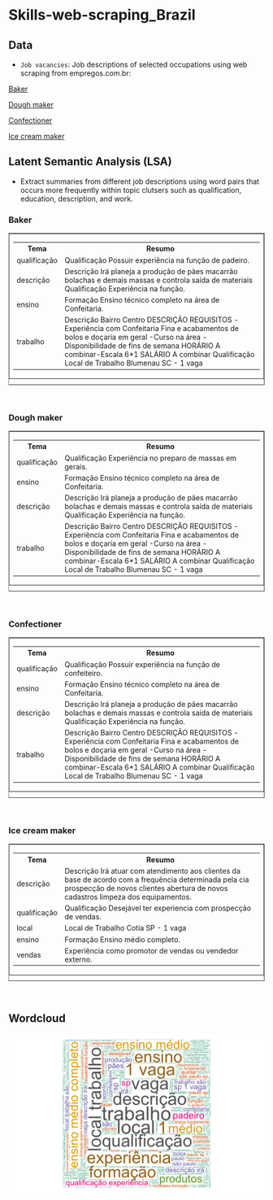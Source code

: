# Skills-web-scraping_Brazil
 
## Data
- `Job vacancies`: Job descriptions of selected occupations using web scraping from empregos.com.br: 

[Baker](https://www.empregos.com.br/vagas/padeiro)

[Dough maker](https://www.empregos.com.br/vagas/masseiro/)

[Confectioner](https://www.empregos.com.br/vagas/confeiteiro/)

[Ice cream maker](https://www.empregos.com.br/vagas/sorvete/)

## Latent Semantic Analysis (LSA)
- Extract summaries from different job descriptions using word pairs that occurs more frequently within topic clutsers such as qualification, education, description, and work. 

### Baker
<p align= center >
<table cellspacing=0 border=1>
<caption align=bottom class=captiondataframe></caption>
<tr><td>
	<table border=0 class=dataframe>
	<tbody> 
	<tr class= firstline > 
		<th>Tema  </th>
		<th>Resumo</th> 
	</tr> 
<tr> 
<td class=cellinside>qualificação
</td>
<td class=cellinside>Qualificação  Possuir experiência na função de padeiro.
</td></tr>
		
<tr> 
<td class=cellinside>descrição
</td>
<td class=cellinside>Descrição  Irá planeja a produção de pães macarrão bolachas e demais massas e controla saída de materiais Qualificação  Experiência na função.
</td></tr>

<tr> 
<td class=cellinside>ensino
</td>
<td class=cellinside>Formação Ensino técnico completo na área de Confeitaria.
</td></tr>

<tr> 
<td class=cellinside>trabalho
</td>
<td class=cellinside>Descrição  Bairro  Centro DESCRIÇÃO REQUISITOS -Experiência com Confeitaria Fina e acabamentos de bolos e doçaria em geral -Curso na área -Disponibilidade de fins de semana HORÁRIO A combinar-Escala 6*1 SALÁRIO A combinar Qualificação  Local de Trabalho  Blumenau  SC - 1 vaga
</td></tr>

</table>
 </td></table>
 <br>

### Dough maker
<p align= center >
<table cellspacing=0 border=1>
<caption align=bottom class=captiondataframe></caption>
<tr><td>
	<table border=0 class=dataframe>
	<tbody> 
	<tr class= firstline > 
		<th>Tema  </th>
		<th>Resumo</th> 
	</tr> 
<tr> 
<td class=cellinside>qualificação
</td>
<td class=cellinside>Qualificação  Experiência no preparo de massas em gerais.
</td></tr>
		
<tr> 
<td class=cellinside>ensino
</td>
<td class=cellinside>Formação Ensino técnico completo na área de Confeitaria.
</td></tr>

<tr> 
<td class=cellinside>descrição
</td>
<td class=cellinside>Descrição  Irá planeja a produção de pães macarrão bolachas e demais massas e controla saída de materiais Qualificação  Experiência na função.
</td></tr>

<tr> 
<td class=cellinside>trabalho
</td>
<td class=cellinside>Descrição  Bairro  Centro DESCRIÇÃO REQUISITOS -Experiência com Confeitaria Fina e acabamentos de bolos e doçaria em geral -Curso na área -Disponibilidade de fins de semana HORÁRIO A combinar-Escala 6*1 SALÁRIO A combinar Qualificação  Local de Trabalho  Blumenau  SC - 1 vaga
</td></tr>

</table>
 </td></table>
 <br>

### Confectioner
<p align= center >
<table cellspacing=0 border=1>
<caption align=bottom class=captiondataframe></caption>
<tr><td>
	<table border=0 class=dataframe>
	<tbody> 
	<tr class= firstline > 
		<th>Tema  </th>
		<th>Resumo</th> 
	</tr> 
<tr> 
<td class=cellinside>qualificação
</td>
<td class=cellinside>Qualificação  Possuir experiência na função de confeiteiro.
</td></tr>
 
<tr> 
<td class=cellinside>ensino
</td>
<td class=cellinside>Formação Ensino técnico completo na área de Confeitaria.
</td></tr>
 
<tr> 
<td class=cellinside>descrição
</td>
<td class=cellinside>Descrição  Irá planeja a produção de pães macarrão bolachas e demais massas e controla saída de materiais Qualificação  Experiência na função.
</td></tr>
 
<tr> 
<td class=cellinside>trabalho
</td>
<td class=cellinside>Descrição  Bairro  Centro DESCRIÇÃO REQUISITOS -Experiência com Confeitaria Fina e acabamentos de bolos e doçaria em geral -Curso na área -Disponibilidade de fins de semana HORÁRIO A combinar-Escala 6*1 SALÁRIO A combinar Qualificação  Local de Trabalho  Blumenau  SC - 1 vaga
</td></tr>

</table>
 </td></table>
 <br>

### Ice cream maker
<p align= center >
<table cellspacing=0 border=1>
<caption align=bottom class=captiondataframe></caption>
<tr><td>
	<table border=0 class=dataframe>
	<tbody> 
	<tr class= firstline > 
		<th>Tema  </th>
		<th>Resumo</th> 
	</tr> 
<tr> 
<td class=cellinside>descrição
</td>
<td class=cellinside>Descrição  Irá atuar com atendimento aos clientes da base de acordo com a frequência determinada pela cia prospecção de novos clientes abertura de novos cadastros limpeza dos equipamentos.
</td></tr>
 
<tr> 
<td class=cellinside>qualificação
</td>
<td class=cellinside>Qualificação  Desejável ter experiencia com prospecção de vendas.
</td></tr>
 
<tr> 
<td class=cellinside>local
</td>
<td class=cellinside>Local de Trabalho  Cotia  SP - 1 vaga
</td></tr>

<tr> 
<td class=cellinside>ensino
</td>
<td class=cellinside>Formação Ensino médio completo.
</td></tr>

<tr> 
<td class=cellinside>vendas
</td>
<td class=cellinside>Experiência como promotor de vendas ou vendedor externo.
</td></tr>

</table>
 </td></table>
 <br>

## Wordcloud
![](https://github.com/quinrod/Skills-web-scraping_Brazil/blob/master/wordcloudCF.png) 

